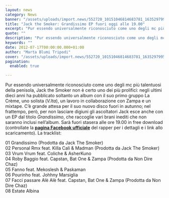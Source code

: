 ```yaml
---
layout: news
category: News
banner: "/assets/uploads/import.news/552720_10151046814683781_1635297995_n.jpeg"
title: "Jack the Smoker: Grandissimo EP fuori oggi alle 19.00"
excerpt: "Pur essendo universalmente riconosciuto come uno degli mc più talentuosi della penisola, Jack the Smoker non è certo uno dei più prolifici: negli ultimi dieci anni ha pubblicato soltanto un album con il suo primo gruppo La Crème, uno solista (V.Ita), un lavoro in collaborazione con Zampa e un mixtape. C’è grande attesa per il [&hellip"
quote: ""
description: "Pur essendo universalmente riconosciuto come uno degli mc più talentuosi della penisola, Jack the Smoker non è certo uno dei più prolifici: negli ultimi dieci anni ha pubblicato soltanto un album con il suo primo gruppo La Crème, uno solista (V.Ita), un lavoro in collaborazione con Zampa e un mixtape. C’è grande attesa per il [&hellip"
keywords: ""
date: 2012-07-17T00:00:00.000+01:00
author: "Marta Blumi Tripodi"
cover: "/assets/uploads/import.news/552720_10151046814683781_1635297995_n.jpeg"
pagination:
  enabled: true

---
```


Pur essendo universalmente riconosciuto come uno degli mc più talentuosi della penisola, Jack the Smoker non è certo uno dei più prolifici: negli ultimi dieci anni ha pubblicato soltanto un album con il suo primo gruppo La Crème, uno solista (_V.Ita_), un lavoro in collaborazione con Zampa e un mixtape. C’è grande attesa per il suo nuovo disco fuori in autunno; nel frattempo, però, per non lasciare digiuni gli ascoltatori Jack esce anche con un EP dal titolo _Grandissimo_, che raccoglie vari brani inediti che non saranno inclusi nell’album. Sarà fuori stasera alle ore 19.00 in free download (controllate la [**pagina Facebook ufficiale**](https://www.facebook.com/JackTheSmoker.JTS "http://www.facebook.com/JackTheSmoker.JTS") del rapper per i dettagli e i link allo scaricamento). La tracklist:

01 Grandissimo (Prodotta da Jack The Smoker)  
02 Personal Rmx feat. Killa Cali & Madman (Prodotta da Jack The Smoker)  
03 Vrum Vrum feat. Coliche & AsherKuno  
04 Roby Baggio feat. Capstan, Bat One & Zampa (Prodotta da Non Dire Chaz)  
05 Fanno feat. Mekoslesh & Paskaman  
06 Pourinho feat. Johhny Marsiglia  
07 Facci passare Alè Alè feat. Capstan, Bat One & Zampa (Prodotta da Non Dire Chaz)  
08 Estate Albina